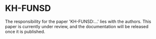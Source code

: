 # KH-FUNSD
The responsibility for the paper 'KH-FUNSD:...' lies with the authors. This paper is currently under review, and the documentation will be released once it is published.
